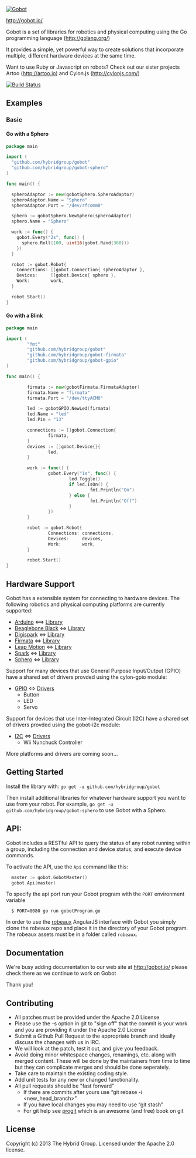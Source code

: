 [![Gobot](https://raw.github.com/hybridgroup/gobot/gh-pages/images/logo.png)](http://gobot.io/)

http://gobot.io/

Gobot is a set of libraries for robotics and physical computing using the Go programming language (http://golang.org/)

It provides a simple, yet powerful way to create solutions that incorporate multiple, different hardware devices at the same time.

Want to use Ruby or Javascript on robots? Check out our sister projects Artoo (http://artoo.io) and Cylon.js (http://cylonjs.com/)

[![Build Status](https://travis-ci.org/hybridgroup/gobot.png?branch=master)](https://travis-ci.org/hybridgroup/gobot)

## Examples

### Basic

#### Go with a Sphero

```go
package main

import (
  "github.com/hybridgroup/gobot"
  "github.com/hybridgroup/gobot-sphero"
)

func main() {

  spheroAdaptor := new(gobotSphero.SpheroAdaptor)
  spheroAdaptor.Name = "Sphero"
  spheroAdaptor.Port = "/dev/rfcomm0"

  sphero := gobotSphero.NewSphero(spheroAdaptor)
  sphero.Name = "Sphero"

  work := func() {
    gobot.Every("2s", func() {
      sphero.Roll(100, uint16(gobot.Rand(360)))
    })
  }

  robot := gobot.Robot{
    Connections: []gobot.Connection{ spheroAdaptor },
    Devices:     []gobot.Device{ sphero },
    Work:        work,
  }

  robot.Start()
}
```
#### Go with a Blink

```go
package main

import (
        "fmt"
        "github.com/hybridgroup/gobot"
        "github.com/hybridgroup/gobot-firmata"
        "github.com/hybridgroup/gobot-gpio"
)

func main() {

        firmata := new(gobotFirmata.FirmataAdaptor)
        firmata.Name = "firmata"
        firmata.Port = "/dev/ttyACM0"

        led := gobotGPIO.NewLed(firmata)
        led.Name = "led"
        led.Pin = "13"

        connections := []gobot.Connection{
                firmata,
        }
        devices := []gobot.Device{}{
                led,
        }

        work := func() {
                gobot.Every("1s", func() {
                        led.Toggle()
                        if led.IsOn() {
                                fmt.Println("On")
                        } else {
                                fmt.Println("Off")
                        }
                })
        }

        robot := gobot.Robot{
                Connections: connections,
                Devices:     devices,
                Work:        work,
        }

        robot.Start()
}
```

## Hardware Support
Gobot has a extensible system for connecting to hardware devices. The following robotics and physical computing platforms are currently supported:
  
  - [Arduino](http://www.arduino.cc/) <==> [Library](https://github.com/hybridgroup/gobot-firmata)
  - [Beaglebone Black](http://beagleboard.org/Products/BeagleBone+Black/) <=> [Library](https://github.com/hybridgroup/gobot-beaglebone)
  - [Digispark](http://digistump.com/products/1) <=> [Library](https://github.com/hybridgroup/gobot-digispark)
  - [Firmata](http://firmata.org/wiki/Main_Page) <=> [Library](https://github.com/hybridgroup/gobot-firmata)
  - [Leap Motion](https://www.leapmotion.com/) <=> [Library](https://github.com/hybridgroup/gobot-leap)
  - [Spark](https://www.spark.io/) <=> [Library](https://github.com/hybridgroup/gobot-spark)
  - [Sphero](http://www.gosphero.com/) <=> [Library](https://github.com/hybridgroup/gobot-sphero)
  

Support for many devices that use General Purpose Input/Output (GPIO) have
a shared set of drivers provded using the cylon-gpio module:

  - [GPIO](https://en.wikipedia.org/wiki/General_Purpose_Input/Output) <=> [Drivers](https://github.com/hybridgroup/gobot-gpio)
    - Button
    - LED
    - Servo

Support for devices that use Inter-Integrated Circuit (I2C) have a shared set of
drivers provded using the gobot-i2c module:

  - [I2C](https://en.wikipedia.org/wiki/I%C2%B2C) <=> [Drivers](https://github.com/hybridgroup/gobot-i2c)
    - Wii Nunchuck Controller

More platforms and drivers are coming soon...

## Getting Started

Install the library with: `go get -u github.com/hybridgroup/gobot`

Then install additional libraries for whatever hardware support you want to use from your robot. For example, `go get -u github.com/hybridgroup/gobot-sphero` to use Gobot with a Sphero.

## API:

Gobot includes a RESTful API to query the status of any robot running within a group, including the connection and device status, and execute device commands.

To activate the API, use the `Api` command like this:

```go 
  master := gobot.GobotMaster()
  gobot.Api(master)
```
To specify the api port run your Gobot program with the `PORT` environment variable
```
  $ PORT=8080 go run gobotProgram.go
```

In order to use the [robeaux](https://github.com/hybridgroup/robeaux) AngularJS interface with Gobot you simply clone the robeaux repo and place it in the directory of your Gobot program. The robeaux assets must be in a folder called `robeaux`.

## Documentation
We're busy adding documentation to our web site at http://gobot.io/ please check there as we continue to work on Gobot

Thank you!

## Contributing

* All patches must be provided under the Apache 2.0 License
* Please use the -s option in git to "sign off" that the commit is your work and you are providing it under the Apache 2.0 License
* Submit a Github Pull Request to the appropriate branch and ideally discuss the changes with us in IRC.
* We will look at the patch, test it out, and give you feedback.
* Avoid doing minor whitespace changes, renamings, etc. along with merged content. These will be done by the maintainers from time to time but they can complicate merges and should be done seperately.
* Take care to maintain the existing coding style.
* Add unit tests for any new or changed functionality.
* All pull requests should be "fast forward"
  * If there are commits after yours use “git rebase -i <new_head_branch>”
  * If you have local changes you may need to use “git stash”
  * For git help see [progit](http://git-scm.com/book) which is an awesome (and free) book on git


## License
Copyright (c) 2013 The Hybrid Group. Licensed under the Apache 2.0 license.
